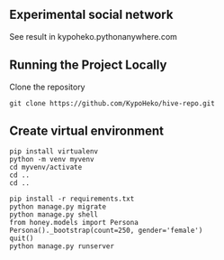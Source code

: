 ## Experimental social network

See result in kypoheko.pythonanywhere.com

## Running the Project Locally
Clone the repository
```
git clone https://github.com/KypoHeko/hive-repo.git
```

## Create virtual environment
```
pip install virtualenv
python -m venv myvenv
cd myvenv/activate
cd ..
cd ..
```

```
pip install -r requirements.txt
python manage.py migrate
python manage.py shell
from honey.models import Persona
Persona()._bootstrap(count=250, gender='female')
quit()
python manage.py runserver
```
